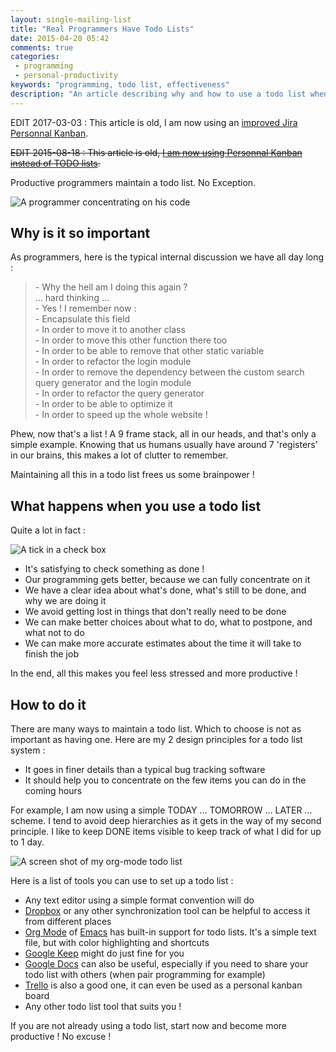 ```yaml
---
layout: single-mailing-list
title: "Real Programmers Have Todo Lists"
date: 2015-04-20 05:42
comments: true
categories:
 - programming
 - personal-productivity
keywords: "programming, todo list, effectiveness"
description: "An article describing why and how to use a todo list when programming"
---
```


EDIT 2017-03-03 : This article is old, I am now using an [improved Jira Personnal Kanban](/my-ultimate-jira-personal-kanban/).

~~EDIT 2015-08-18 : This article is old, [I am now using Personnal Kanban instead of TODO lists](/bye-bye-programmers-todo-list-hello-personnal-kanban-on-jira/).~~

Productive programmers maintain a todo list. No Exception.

![A programmer concentrating on his code]({{site.url}}{{site.baseurl}}/imgs/2015-04-20-real-programmers-have-todo-lists/programmer.jpg)

## Why is it so important

As programmers, here is the typical internal discussion we have all day long :

> \- Why the hell am I doing this again ?<br>
> ... hard thinking ...<br>
> \- Yes ! I remember now :<br>
> \- Encapsulate this field<br>
> \- In order to move it to another class<br>
> \- In order to move this other function there too<br>
> \- In order to be able to remove that other static variable<br>
> \- In order to refactor the login module<br>
> \- In order to remove the dependency between the custom search query generator and the login module<br>
> \- In order to refactor the query generator<br>
> \- In order to be able to optimize it<br>
> \- In order to speed up the whole website !

Phew, now that's a list ! A 9 frame stack, all in our heads, and that's only a simple example. Knowing that us humans usually have around 7 'registers' in our brains, this makes a lot of clutter to remember.

Maintaining all this in a todo list frees us some brainpower !

## What happens when you use a todo list

Quite a lot in fact :

![A tick in a check box]({{site.url}}{{site.baseurl}}/imgs/2015-04-20-real-programmers-have-todo-lists/check.gif)

- It's satisfying to check something as done !
- Our programming gets better, because we can fully concentrate on it
- We have a clear idea about what's done, what's still to be done, and why we are doing it
- We avoid getting lost in things that don't really need to be done
- We can make better choices about what to do, what to postpone, and what not to do
- We can make more accurate estimates about the time it will take to finish the job

In the end, all this makes you feel less stressed and more productive !

## How to do it

There are many ways to maintain a todo list. Which to choose is not as important as having one. Here are my 2 design principles for a todo list system :

* It goes in finer details than a typical bug tracking software
* It should help you to concentrate on the few items you can do in the coming hours

For example, I am now using a simple TODAY ... TOMORROW ... LATER ... scheme. I tend to avoid deep hierarchies as it gets in the way of my second principle. I like to keep DONE items visible to keep track of what I did for up to 1 day.

![A screen shot of my org-mode todo list]({{site.url}}{{site.baseurl}}/imgs/2015-04-20-real-programmers-have-todo-lists/org-mode.jpg)

Here is a list of tools you can use to set up a todo list :

- Any text editor using a simple format convention will do
- [Dropbox](http://www.dropbox.com) or any other synchronization tool can be helpful to access it from different places
- [Org Mode](http://orgmode.org/) of [Emacs](https://www.gnu.org/software/emacs/) has built-in support for todo lists. It's a simple text file, but with color highlighting and shortcuts
- [Google Keep](https://keep.google.com/) might do just fine for you
- [Google Docs](https://docs.google.com) can also be useful, especially if you need to share your todo list with others (when pair programming for example)
- [Trello](https://trello.com) is also a good one, it can even be used as a personal kanban board
- Any other todo list tool that suits you !

If you are not already using a todo list, start now and become more productive ! No excuse !

